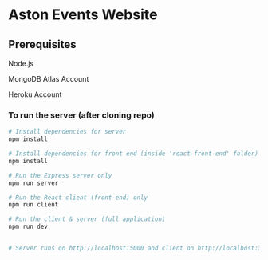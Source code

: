 # Aston Events Website

## Prerequisites

Node.js

MongoDB Atlas Account

Heroku Account
 
### To run the server (after cloning repo)
```bash
# Install dependencies for server
npm install

# Install dependencies for front end (inside 'react-front-end' folder)
npm install

# Run the Express server only
npm run server

# Run the React client (front-end) only
npm run client

# Run the client & server (full application)
npm run dev


# Server runs on http://localhost:5000 and client on http://localhost:3000
```
